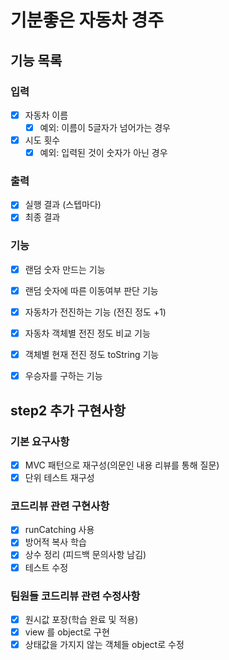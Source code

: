 # 기분좋은 자동차 경주 

## 기능 목록

### 입력
- [x] 자동차 이름
  - [x] 예외: 이름이 5글자가 넘어가는 경우 
- [x] 시도 횟수
  - [x] 예외: 입력된 것이 숫자가 아닌 경우

### 출력
- [x] 실행 결과 (스텝마다)
- [x] 최종 결과

### 기능
- [x] 랜덤 숫자 만드는 기능
- [x] 랜덤 숫자에 따른 이동여부 판단 기능
- [x] 자동차가 전진하는 기능 (전진 정도 +1)
- [x] 자동차 객체별 전진 정도 비교 기능
- [x] 객체별 현재 전진 정도 toString 기능
- [x] 우승자를 구하는 기능


## step2 추가 구현사항

### 기본 요구사항 
- [x] MVC 패턴으로 재구성(의문인 내용 리뷰를 통해 질문)
- [x] 단위 테스트 재구성

### 코드리뷰 관련 구현사항
- [x] runCatching 사용
- [x] 방어적 복사 학습
- [x] 상수 정리 (피드백 문의사항 남김)
- [x] 테스트 수정

### 팀원들 코드리뷰 관련 수정사항
- [x] 원시값 포장(학습 완료 및 적용)
- [x] view 를 object로 구현
- [x] 상태값을 가지지 않는 객체들 object로 수정